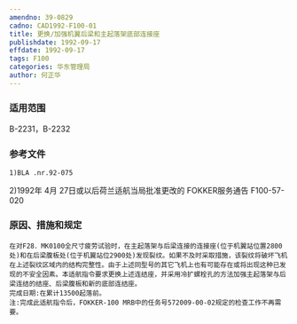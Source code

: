 ```yaml
---
amendno: 39-0829  
cadno: CAD1992-F100-01  
title: 更换/加强机翼后梁和主起落架底部连接座  
publishdate: 1992-09-17  
effdate: 1992-09-17  
tags: F100  
categories: 华东管理局  
author: 何正华  
---
```

  
### 适用范围  
B-2231，B-2232  
  
<!--more-->  
### 参考文件  
    1)BLA .nr.92-075  
2)1992年 4月 27日或以后荷兰适航当局批准更改的 FOKKER服务通告 F100-57-020  
  
### 原因、措施和规定  
    在对F28．MK0100全尺寸疲劳试验时，在主起落架与后梁连接的连接座(位于机翼站位置2800处)和在后梁腹板处(位于机翼站位2900处)发现裂纹。如果不及时采取措施，该裂纹将破坏飞机在上述裂纹区域内的结构完整性。由于上述同型号的其它飞机上也有可能存在或将出现这种已发现的不安全因素。本适航指令要求更换上述连结座，并采用冷扩螺栓孔的方法加强主起落架与后梁连结的结座、后梁腹板和新的底部连结座。  
    完成日期:在累计13500起落前。  
    注:完成此适航指令后，FOKKER-100 MRB中的任务号572009-00-02规定的检查工作不再需要。  
  
